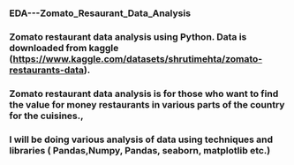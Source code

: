 ### EDA---Zomato_Resaurant_Data_Analysis

### Zomato restaurant data analysis using Python. Data is downloaded from kaggle (https://www.kaggle.com/datasets/shrutimehta/zomato-restaurants-data). 
### Zomato restaurant data analysis is for those who want to find the value for money restaurants in various parts of the country for the cuisines., 
### I will be doing various analysis of data using techniques and libraries ( Pandas,Numpy, Pandas, seaborn, matplotlib etc.) 
